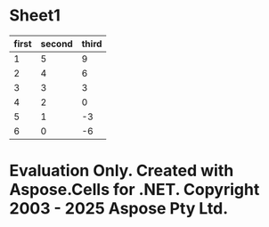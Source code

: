 # Sheet1

|first |second |third|
|---|---|---|
|1|5|9|
|2|4|6|
|3|3|3|
|4|2|0|
|5|1|-3|
|6|0|-6|
# Evaluation Only. Created with Aspose.Cells for .NET. Copyright 2003 - 2025 Aspose Pty Ltd.